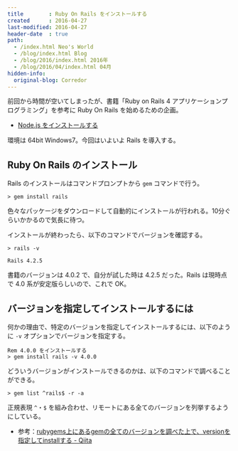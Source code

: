 ```yaml
---
title        : Ruby On Rails をインストールする
created      : 2016-04-27
last-modified: 2016-04-27
header-date  : true
path:
  - /index.html Neo's World
  - /blog/index.html Blog
  - /blog/2016/index.html 2016年
  - /blog/2016/04/index.html 04月
hidden-info:
  original-blog: Corredor
---
```


前回から時間が空いてしまったが、書籍「Ruby on Rails 4 アプリケーションプログラミング」を参考に Ruby On Rails を始めるための企画。

- [Node.js をインストールする](05-01.html)

環境は 64bit Windows7。今回はいよいよ Rails を導入する。

## Ruby On Rails のインストール

Rails のインストールはコマンドプロンプトから `gem` コマンドで行う。

```batch
> gem install rails
```

色々なパッケージをダウンロードして自動的にインストールが行われる。10分ぐらいかかるので気長に待つ。

インストールが終わったら、以下のコマンドでバージョンを確認する。

```batch
> rails -v

Rails 4.2.5
```

書籍のバージョンは 4.0.2 で、自分が試した時は 4.2.5 だった。Rails は現時点で 4.0 系が安定版らしいので、これで OK。

## バージョンを指定してインストールするには

何かの理由で、特定のバージョンを指定してインストールするには、以下のように `-v` オプションでバージョンを指定する。

```batch
Rem 4.0.0 をインストールする
> gem install rails -v 4.0.0
```

どういうバージョンがインストールできるのかは、以下のコマンドで調べることができる。

```batch
> gem list ^rails$ -r -a
```

正規表現 `^`・`$` を組み合わせ、リモートにある全てのバージョンを列挙するようにしている。

- 参考：[rubygems上にあるgemの全てのバージョンを調べた上で、versionを指定してinstallする - Qiita](http://qiita.com/natsume1108/items/6fe0be12ff1616ed01f9)
